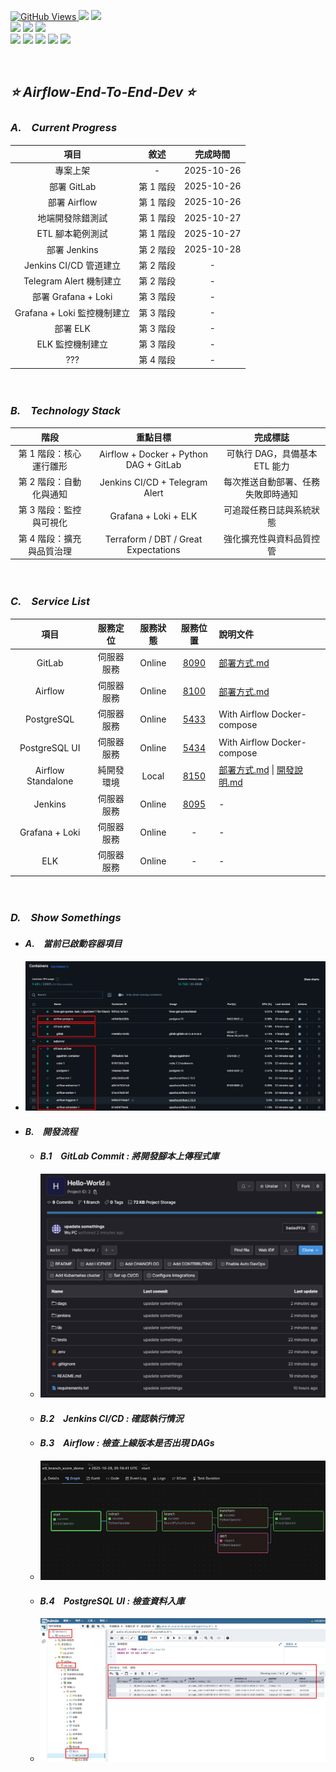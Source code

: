 <a href='https://github.com/Junwu0615/Airflow-End-To-End-Dev'><img alt='GitHub Views' src='https://views.whatilearened.today/views/github/Junwu0615/Airflow-End-To-End-Dev.svg'>
[![](https://img.shields.io/badge/Operating_System-Windows_10-blue.svg?style=plastic)](https://www.microsoft.com/zh-tw/software-download/windows10) 
[![](https://img.shields.io/badge/Project-Apache_Airflow-blue.svg?style=plastic)](https://github.com/Junwu0615/Airflow-End-To-End-Dev) <br>
[![](https://img.shields.io/badge/Technology-Python-yellow.svg?style=plastic)](https://github.com/Junwu0615/Airflow-End-To-End-Dev)
[![](https://img.shields.io/badge/Technology-Airflow-yellow.svg?style=plastic)](https://github.com/Junwu0615/Airflow-End-To-End-Dev)
[![](https://img.shields.io/badge/Technology-Docker-yellow.svg?style=plastic)](https://github.com/Junwu0615/Airflow-End-To-End-Dev) <br>
[![](https://img.shields.io/badge/Technology-GitLab-yellow.svg?style=plastic)](https://github.com/Junwu0615/Airflow-End-To-End-Dev)
[![](https://img.shields.io/badge/Technology-Jenkins-yellow.svg?style=plastic)](https://github.com/Junwu0615/Airflow-End-To-End-Dev)
[![](https://img.shields.io/badge/Technology-Grafana-yellow.svg?style=plastic)](https://github.com/Junwu0615/Airflow-End-To-End-Dev)
[![](https://img.shields.io/badge/Technology-Loki-yellow.svg?style=plastic)](https://github.com/Junwu0615/Airflow-End-To-End-Dev)
[![](https://img.shields.io/badge/Technology-ELK-yellow.svg?style=plastic)](https://github.com/Junwu0615/Airflow-End-To-End-Dev) <br>

<br>

## *⭐ Airflow-End-To-End-Dev ⭐*

### *A.　Current Progress*
|**項目**|**敘述**|**完成時間**|
|:--:|:--:|:--:|
| 專案上架 | - | 2025-10-26 |
| 部署 GitLab | 第 1 階段 | 2025-10-26 |
| 部署 Airflow | 第 1 階段 | 2025-10-26 |
| 地端開發除錯測試 | 第 1 階段 | 2025-10-27 |
| ETL 腳本範例測試 | 第 1 階段 | 2025-10-27 |
| 部署 Jenkins | 第 2 階段 | 2025-10-28 |
| Jenkins CI/CD 管道建立 | 第 2 階段 | - |
| Telegram Alert 機制建立 | 第 2 階段 | - |
| 部署 Grafana + Loki | 第 3 階段 | - |
| Grafana + Loki 監控機制建立 | 第 3 階段 | - |
| 部署 ELK | 第 3 階段 | - |
| ELK 監控機制建立 | 第 3 階段 | - |
| ??? | 第 4 階段 | - |

<br>

### *B.　Technology Stack*
| **階段** | **重點目標** | **完成標誌** |
| :--: | :--: | :--: |
| 第 1 階段：核心運行雛形 | Airflow + Docker + Python DAG + GitLab | 可執行 DAG，具備基本 ETL 能力 |
| 第 2 階段：自動化與通知 | Jenkins CI/CD + Telegram Alert | 每次推送自動部署、任務失敗即時通知 |
| 第 3 階段：監控與可視化 | Grafana + Loki + ELK | 可追蹤任務日誌與系統狀態 |
| 第 4 階段：擴充與品質治理 | Terraform / DBT / Great Expectations | 強化擴充性與資料品質控管 |

<br>

### *C.　Service List*
| **項目** | **服務定位** | **服務狀態** | **服務位置** | **說明文件** |
|:--:|:--:|:--:|:--:|:--|
| GitLab | 伺服器服務 | Online | [8090](http:127.0.0.1:8090) | [部署方式.md](./GitLab/README.md) |
| Airflow | 伺服器服務 | Online | [8100](http:127.0.0.1:8100) | [部署方式.md](./Airflow/README.md) |
| PostgreSQL | 伺服器服務 | Online | [5433](http:127.0.0.1:5433) | With Airflow Docker-compose |
| PostgreSQL UI | 伺服器服務 | Online | [5434](http:127.0.0.1:5434) | With Airflow Docker-compose |
| Airflow Standalone | 純開發環境 | Local | [8150](http:127.0.0.1:8150) | [部署方式.md](./Airflow/Airflow-Standalone/Deploy.md) \| [開發說明.md](./Airflow/Airflow-Standalone/Dev.md) |
| Jenkins | 伺服器服務 | Online | [8095](http:127.0.0.1:8095) | - |
| Grafana + Loki | 伺服器服務 | Online | - | - |
| ELK | 伺服器服務 | Online | - | - |

<br>

### *D.　Show Somethings*
- #### *A.　當前已啟動容器項目*
- ![PNG](./sample/all_container.PNG)
- #### *B.　開發流程*
  - #### *B.1　GitLab Commit : 將開發腳本上傳程式庫*
  - ![PNG](./sample/gitlab_commit.PNG)
  - #### *B.2　Jenkins CI/CD : 確認執行情況*
  - #### *B.3　Airflow : 檢查上線版本是否出現 DAGs*
  - ![PNG](./sample/airflow-graph.gif)
  - #### *B.4　PostgreSQL UI : 檢查資料入庫*
  - ![PNG](./sample/postgresql-ui.PNG)